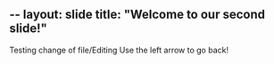 --
layout: slide
title: "Welcome to our second slide!"
---
Testing change of file/Editing
Use the left arrow to go back!
